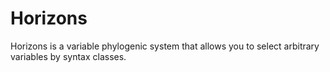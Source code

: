# Horizons
Horizons is a variable phylogenic system that allows you to select arbitrary variables by syntax classes.  
